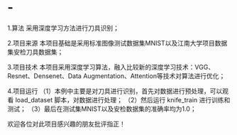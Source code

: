 # -
1.算法
  采用深度学习方法进行刀具识别；

2.项目来源
  本项目基础是采用标准图像测试数据集MNIST以及江南大学项目数据集安检刀具数据集；
  
3.项目技术
  本项目采用深度学习算法，融入比较新的深度学习技术：VGG、Resnet、Densenet、Data Augmentation、Attention等技术对算法进行优化；
  
4.项目运行
  （1）本例中主要是对刀具进行识别，首先对数据进行预处理，可以观看 load_dataset 脚本，对数据进行处理；
  （2）然后运行 knife_train 进行训练和测试；
  （3）最后在测试集MNIST以及安检数据集的准确率均为1.0；

欢迎各位对此项目感兴趣的朋友批评指正！
